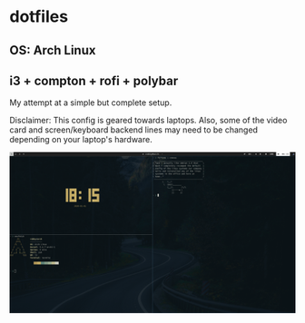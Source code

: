 # dotfiles
## OS: Arch Linux  
## i3 + compton + rofi + polybar

My attempt at a simple but complete setup.

Disclaimer: This config is geared towards laptops. Also, some of the video card and screen/keyboard backend lines may need to be changed depending on your laptop's hardware.

![](screenshots/arch-rice.png)





